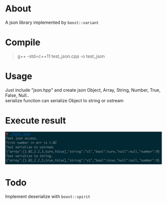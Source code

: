 # About
A json library implemented by ```boost::variant```
# Compile 
> g++ -std=c++11 test_json.cpp -o test_json
# Usage
Just include "json.hpp" and create json Object, Array, String, Number, True, False, Null..  
serialize function can serialize Object to string or ostream
# Execute result
![pic](https://github.com/ce39906/self-practices/blob/master/imgs/variant_json.png)
# Todo
Implement deserialize with ```boost::spirit```
